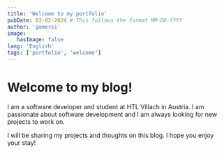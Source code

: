 ```yaml
---
title: 'Welcome to my portfolio'
pubDate: 03-02-2024 # This follows the format MM-DD-YYYY
author: 'gamersi'
image:
   hasImage: false
lang: 'English'
tags: ['portfolio', 'welcome']
---
```


# Welcome to my blog!

I am a software developer and student at HTL Villach in Austria. I am passionate about software development and I am always looking for new projects to work on.

I will be sharing my projects and thoughts on this blog. I hope you enjoy your stay!

